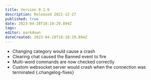 ```yaml
---
title: Version 0.1.6
description: Released 2021-12-27
published: true
date: 2023-04-28T18:10:29.894Z
tags: 
editor: markdown
dateCreated: 2023-04-28T18:10:29.894Z
---
```


* Changing category would cause a crash
* Clearing chat caused the Banned event to fire
* Multi-word commands are now checked correctly
* Custom websocket server would crash when the connection was terminated
{.changelog-fixes}
